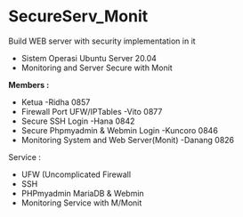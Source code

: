 # SecureServ_Monit
Build WEB server with security implementation in it
  - Sistem Operasi Ubuntu Server 20.04
  - Monitoring and Server Secure with Monit  
  
**Members :**
  - Ketua -Ridha 0857 
  - Firewall Port UFW/IPTables -Vito 0877
  - Secure SSH Login -Hana 0842
  - Secure Phpmyadmin & Webmin Login -Kuncoro 0846
  - Monitoring System and Web Server(Monit) -Danang 0826
  
Service :
- UFW (Uncomplicated Firewall
- SSH
- PHPmyadmin MariaDB & Webmin
- Monitoring Service with M/Monit

